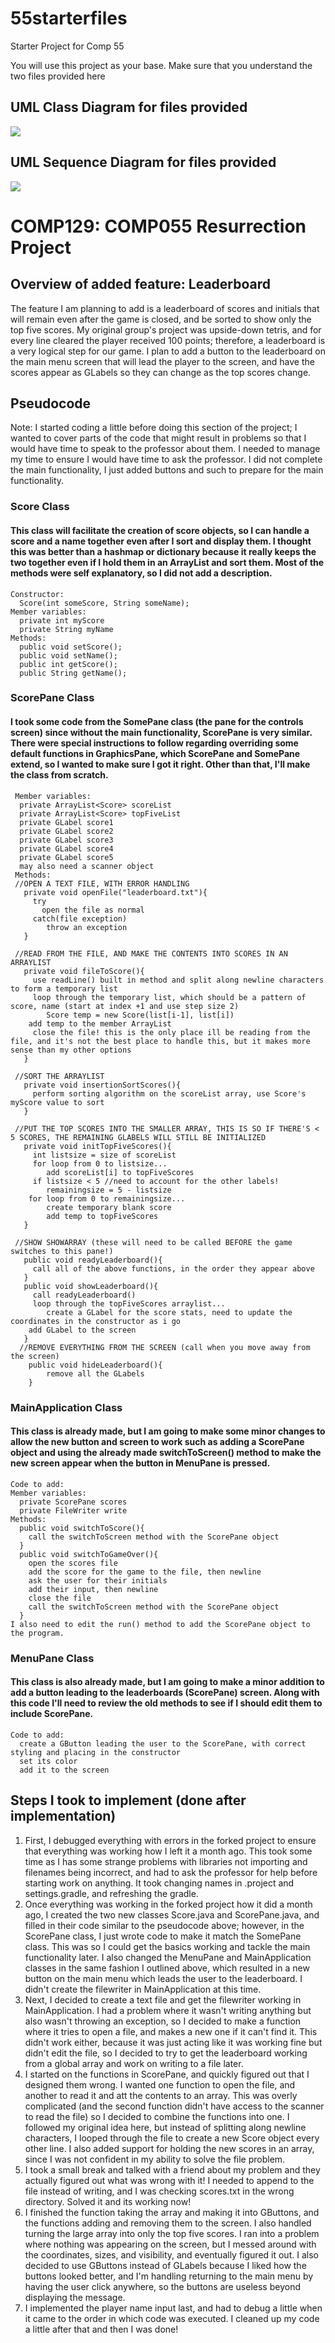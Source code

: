 # 55starterfiles
Starter Project for Comp 55

You will use this project as your base.
Make sure that you understand the two files provided here

## UML Class Diagram for files provided
![](media/55GroupProjectUML.jpg)

## UML Sequence Diagram for files provided
![](media/55GroupProjectSequenceDiagram.png)

# COMP129: COMP055 Resurrection Project
## Overview of added feature: Leaderboard
The feature I am planning to add is a leaderboard of scores and initials that will remain even after the game is closed, and be sorted to show only the top five scores. My original group's project was upside-down tetris, and for every line cleared the player received 100 points; therefore, a leaderboard is a very logical step for our game. I plan to add a button to the leaderboard on the main menu screen that will lead the player to the screen, and have the scores appear as GLabels so they can change as the top scores change. 
## Pseudocode
Note: I started coding a little before doing this section of the project; I wanted to cover parts of the code that might result in problems so that I would have time to speak to the professor about them. I needed to manage my time to ensure I would have time to ask the professor. I did not complete the main functionality, I just added buttons and such to prepare for the main functionality.
### Score Class
#### This class will facilitate the creation of score objects, so I can handle a score and a name together even after I sort and display them. I thought this was better than a hashmap or dictionary because it really keeps the two together even if I hold them in an ArrayList and sort them. Most of the methods were self explanatory, so I did not add a description.
```
Constructor:
  Score(int someScore, String someName);
Member variables:
  private int myScore
  private String myName
Methods:
  public void setScore();
  public void setName();
  public int getScore();
  public String getName();
```
### ScorePane Class
#### I took some code from the SomePane class (the pane for the controls screen) since without the main functionality, ScorePane is very similar. There were special instructions to follow regarding overriding some default functions in GraphicsPane, which ScorePane and SomePane extend, so I wanted to make sure I got it right. Other than that, I'll make the class from scratch.
```
 Member variables:
  private ArrayList<Score> scoreList
  private ArrayList<Score> topFiveList
  private GLabel score1
  private GLabel score2
  private GLabel score3
  private GLabel score4
  private GLabel score5
  may also need a scanner object
 Methods:
 //OPEN A TEXT FILE, WITH ERROR HANDLING
   private void openFile("leaderboard.txt"){
     try
       open the file as normal
     catch(file exception)
     	throw an exception
   }
		
 //READ FROM THE FILE, AND MAKE THE CONTENTS INTO SCORES IN AN ARRAYLIST
   private void fileToScore(){
     use readLine() built in method and split along newline characters to form a temporary list
     loop through the temporary list, which should be a pattern of score, name (start at index +1 and use step size 2)
     	Score temp = new Score(list[i-1], list[i])
	add temp to the member ArrayList
     close the file! this is the only place ill be reading from the file, and it's not the best place to handle this, but it makes more sense than my other options
   }
 
 //SORT THE ARRAYLIST
   private void insertionSortScores(){
     perform sorting algorithm on the scoreList array, use Score's myScore value to sort
   }
   
 //PUT THE TOP SCORES INTO THE SMALLER ARRAY, THIS IS SO IF THERE'S < 5 SCORES, THE REMAINING GLABELS WILL STILL BE INITIALIZED	
   private void initTopFiveScores(){
     int listsize = size of scoreList
     for loop from 0 to listsize...
     	add scoreList[i] to topFiveScores 
     if listsize < 5 //need to account for the other labels!
     	remainingsize = 5 - listsize
	for loop from 0 to remainingsize...
		create temporary blank score
		add temp to topFiveScores
   }
  
 //SHOW SHOWARRAY (these will need to be called BEFORE the game switches to this pane!)
   public void readyLeaderboard(){
     call all of the above functions, in the order they appear above
   }
   public void showLeaderboard(){
     call readyLeaderboard()
     loop through the topFiveScores arraylist...
     	create a GLabel for the score stats, need to update the coordinates in the constructor as i go
	add GLabel to the screen
   }
  //REMOVE EVERYTHING FROM THE SCREEN (call when you move away from the screen)
    public void hideLeaderboard(){
    	remove all the GLabels
    }
```
### MainApplication Class
#### This class is already made, but I am going to make some minor changes to allow the new button and screen to work such as adding a ScorePane object and using the already made switchToScreen() method to make the new screen appear when the button in MenuPane is pressed. 
```
Code to add:
Member variables:
  private ScorePane scores
  private FileWriter write
Methods:
  public void switchToScore(){
    call the switchToScreen method with the ScorePane object
  }
  public void switchToGameOver(){
    open the scores file
    add the score for the game to the file, then newline
    ask the user for their initials
    add their input, then newline
    close the file
    call the switchToScreen method with the ScorePane object
  }
I also need to edit the run() method to add the ScorePane object to the program. 
```
### MenuPane Class
#### This class is also already made, but I am going to make a minor addition to add a button leading to the leaderboards (ScorePane) screen. Along with this code I'll need to review the old methods to see if I should edit them to include ScorePane.
```
Code to add:
  create a GButton leading the user to the ScorePane, with correct styling and placing in the constructor
  set its color
  add it to the screen
```

## Steps I took to implement (done after implementation)
1. First, I debugged everything with errors in the forked project to ensure that everything was working how I left it a month ago. This took some time as I has some strange problems with libraries not importing and filenames being incorrect, and had to ask the professor for help before starting work on anything. It took changing names in .project and settings.gradle, and refreshing the gradle. 
2. Once everything was working in the forked project how it did a month ago, I created the two new classes Score.java and ScorePane.java, and filled in their code similar to the pseudocode above; however, in the ScorePane class, I just wrote code to make it match the SomePane class. This was so I could get the basics working and tackle the main functionality later. I also changed the MenuPane and MainApplication classes in the same fashion I outlined above, which resulted in a new button on the main menu which leads the user to the leaderboard. I didn't create the filewriter in MainApplication at this time. 
3. Next, I decided to create a text file and get the filewriter working in MainApplication. I had a problem where it wasn't writing anything but also wasn't throwing an exception, so I decided to make a function where it tries to open a file, and makes a new one if it can't find it. This didn't work either, because it was just acting like it was working fine but didn't edit the file, so I decided to try to get the leaderboard working from a global array and work on writing to a file later. 
4. I started on the functions in ScorePane, and quickly figured out that I designed them wrong. I wanted one function to open the file, and another to read it and att the contents to an array. This was overly complicated (and the second function didn't have access to the scanner to read the file) so I decided to combine the functions into one. I followed my original idea here, but instead of splitting along newline characters, I looped through the file to create a new Score object every other line. I also added support for holding the new scores in an array, since I was not confident in my ability to solve the file problem. 
5. I took a small break and talked with a friend about my problem and they actually figured out what was wrong with it! I needed to append to the file instead of writing, and I was checking scores.txt in the wrong directory. Solved it and its working now!
6. I finished the function taking the array and making it into GButtons, and the functions adding and removing them to the screen. I also handled turning the large array into only the top five scores. I ran into a problem where nothing was appearing on the screen, but I messed around with the coordinates, sizes, and visibility, and eventually figured it out. I also decided to use GButtons instead of GLabels because I liked how the buttons looked better, and I'm handling returning to the main menu by having the user click anywhere, so the buttons are useless beyond displaying the message. 
7. I implemented the player name input last, and had to debug a little when it came to the order in which code was executed. I cleaned up my code a little after that and then I was done!

